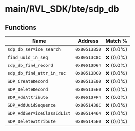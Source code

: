 # main/RVL_SDK/bte/sdp_db

## Functions

| Name | Address | Match % |
|------|---------|---------|
| `sdp_db_service_search` | `0x80513B50` | :x: (0.0%) |
| `find_uuid_in_seq` | `0x80513C8C` | :x: (0.0%) |
| `sdp_db_find_record` | `0x80513D64` | :x: (0.0%) |
| `sdp_db_find_attr_in_rec` | `0x80513DC0` | :x: (0.0%) |
| `SDP_CreateRecord` | `0x80513E00` | :x: (0.0%) |
| `SDP_DeleteRecord` | `0x80513EE0` | :x: (0.0%) |
| `SDP_AddAttribute` | `0x80513FF4` | :x: (0.0%) |
| `SDP_AddUuidSequence` | `0x8051438C` | :x: (0.0%) |
| `SDP_AddServiceClassIdList` | `0x80514464` | :x: (0.0%) |
| `SDP_DeleteAttribute` | `0x805145E0` | :x: (0.0%) |